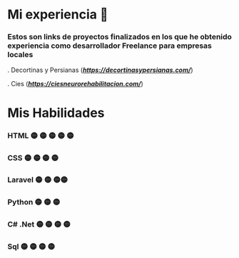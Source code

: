 # Mi experiencia 🚀

### Estos son links de proyectos finalizados en los que he obtenido experiencia como desarrollador Freelance para empresas locales

. Decortinas y Persianas (***https://decortinasypersianas.com/***)

. Cies (***https://ciesneurorehabilitacion.com/***)


# Mis Habilidades

### HTML       🟡 🟡 🟡 🟡 🟡 
### CSS        🟡 🟡 🟡 🟡 
### Laravel    🟡 🟡 🟡🟡  
### Python     🟡 🟡 🟡  
### C# .Net    🟡 🟡 🟡 🟡 
### Sql        🟡 🟡 🟡 🟡 

  
